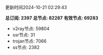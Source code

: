 更新时间2024-10-21 02:29:43

**总订阅: 2397**
**总节点: 82287**
**有效节点: 69283**
- v2ray节点: 59804
- ssr节点: 31
- trojan节点: 7066
- ss节点: 2382
